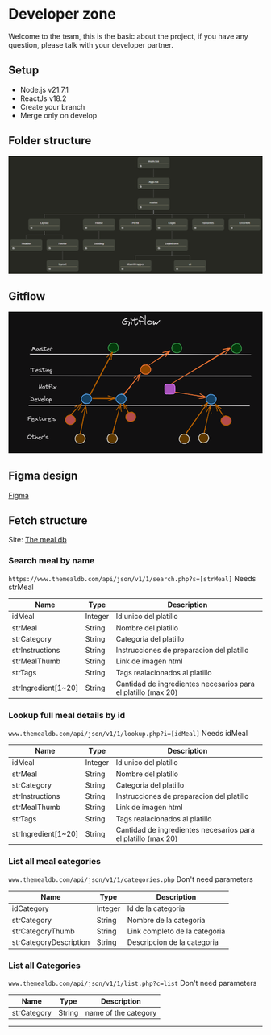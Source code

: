 # Developer zone

Welcome to the team, this is the basic about the project, if you have any question, please talk with your developer partner.

## Setup

* Node.js v21.7.1
* ReactJs v18.2
* Create your branch
* Merge only on develop

## Folder structure

![Folders](./utils/Folder%20struture.png)

## Gitflow

![Gitflow](./utils/gitflow.png)

## Figma design

[Figma](https://www.figma.com/file/6ThLmgDx4MBJiY7gcbl4Iz/Cody-Cooking-Prototype?type=design&node-id=0%3A1&mode=design&t=jgKdDBiHnHxM1gM8-1)

## Fetch structure

Site: [The meal db](https://www.themealdb.com/api.php)

### Search meal by name

```https://www.themealdb.com/api/json/v1/1/search.php?s=[strMeal]``` Needs strMeal

|    Name    |   Type     | Description |
| ---------- | ---------- |  ---------- |
| idMeal | Integer | Id unico del platillo |
|strMeal | String | Nombre del platillo |
|strCategory | String | Categoria del platillo |
|strInstructions | String | Instrucciones de preparacion del platillo |
|strMealThumb | String | Link de imagen html |
|strTags | String | Tags realacionados al platillo |
|strIngredient[1~20] | String | Cantidad de ingredientes necesarios para el platillo (max 20)|

### Lookup full meal details by id

```www.themealdb.com/api/json/v1/1/lookup.php?i=[idMeal]``` Needs idMeal

|    Name    |   Type     | Description |
| ---------- | ---------- |  ---------- |
| idMeal | Integer | Id unico del platillo |
|strMeal | String | Nombre del platillo |
|strCategory | String | Categoria del platillo |
|strInstructions | String | Instrucciones de preparacion del platillo |
|strMealThumb | String | Link de imagen html |
|strTags | String | Tags realacionados al platillo |
|strIngredient[1~20] | String | Cantidad de ingredientes necesarios para el platillo (max 20)|

### List all meal categories

```www.themealdb.com/api/json/v1/1/categories.php```
Don't need parameters

|    Name    |   Type     | Description |
| ---------- | ---------- |  ---------- |
| idCategory | Integer | Id de la categoria |
| strCategory | String | Nombre de la categoria |
| strCategoryThumb | String | Link completo de la categoria |
| strCategoryDescription | String | Descripcion de la categoria |

### List all Categories

```www.themealdb.com/api/json/v1/1/list.php?c=list``` Don't need parameters

|    Name    |   Type     | Description |
| ---------- | ---------- |  ---------- |
| strCategory | String | name of the category |

--------
